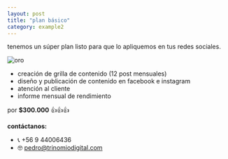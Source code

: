 ```yaml
---
layout: post
title: "plan básico"
category: example2
---
```


tenemos un súper plan listo para que lo apliquemos en tus redes sociales.

![oro](https://loquesigue.tv/wp-content/uploads/2016/04/gif-de-bart-simpson-feliz.gif)


- creación de grilla de contenido (12 post mensuales)
- diseño y publicación de contenido en facebook e instagram
- atención al cliente
- informe mensual de rendimiento

por **$300.000** 👍👍👍


**contáctanos:**

- 📞 +56 9 44006436
- 🤓 pedro@trinomiodigital.com

